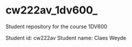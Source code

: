 # cw222av_1dv600_
Student repository for the course 1DV600

Student id: cw222av
Student name: Claes Weyde
